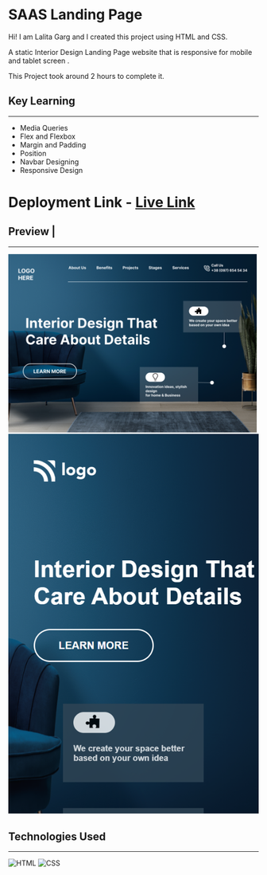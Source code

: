 # SAAS Landing Page
Hi! I am Lalita Garg and I created this project using HTML and CSS.

A static Interior Design Landing Page website that is responsive for mobile and tablet screen .

This Project took around 2 hours to complete it.

## Key Learning 
***
- Media Queries 
- Flex and Flexbox
- Margin and Padding 
- Position 
- Navbar Designing 
- Responsive Design

# Deployment Link - [Live Link](https://interior-design-landingpage-11.netlify.app/)
## Preview |
***

![ScreenShot](./screenshots/Interior%20Design%20landing%20page.png)
![ScreenShot](./screenshots/mobile%20view.PNG)



## Technologies Used 
***
![HTML](https://img.shields.io/badge/HTML5-E34F26?style=for-the-badge&logo=html5&logoColor=white)
![CSS](	https://img.shields.io/badge/CSS3-1572B6?style=for-the-badge&logo=css3&logoColor=white)


